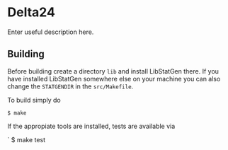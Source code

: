 # Delta24

Enter useful description here.

## Building

Before building create a directory `lib` and install LibStatGen there. If you have installed LibStatGen somewhere else on your machine you can also change the `STATGENDIR` in the `src/Makefile`.

To build simply do 

	$ make

If the appropiate tools are installed, tests are available via

`	$ make test 

